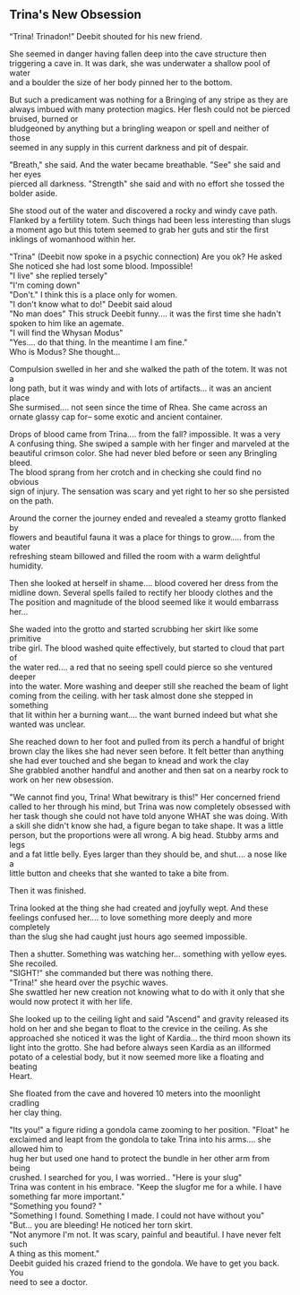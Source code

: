 ## Trina's New Obsession

“Trina\! Trinadon\!”  Deebit shouted for his new friend.

She seemed in danger having fallen deep into the cave structure then  
triggering a cave in. It was dark, she was underwater a shallow pool of water  
and a boulder the size of her body pinned her to the bottom.

But such a predicament was nothing for a Bringing of any stripe as they are always imbued with many protection magics. Her flesh could not be pierced bruised, burned or  
bludgeoned by anything but a bringling weapon or spell and neither of those  
seemed in any supply in this current darkness and pit of despair.

"Breath," she said. And the water became breathable. "See" she said and her eyes  
pierced all darkness. "Strength" she said and with no effort she tossed the  
bolder aside.

She stood out of the water and discovered a rocky and windy cave path. Flanked by a fertility totem. Such things had been less interesting than slugs a moment ago but this totem seemed to grab her guts and stir the first inklings of womanhood within her.

"Trina" (Deebit now spoke in a psychic connection) Are you ok? He asked  
She noticed she had lost some blood. Impossible\!  
"I live" she replied tersely"  
"I'm coming down"  
"Don't." I think this is a place only for women.  
"I don't know what to do\!" Deebit said aloud  
"No man does" This struck Deebit funny.... it was the first time she hadn't  
spoken to him like an agemate.  
"I will find the Whysan Modus"  
"Yes.... do that thing. In the meantime I am fine."    
Who is Modus? She thought…

Compulsion swelled in her and she walked the path of the totem. It was not a  
long path, but it was windy and with lots of artifacts... it was an ancient place  
She surmised.... not seen since the time of Rhea.  She came across an ornate glassy cap for– some exotic and ancient container.

Drops of blood came from Trina.... from the fall? impossible. It was a very  
A confusing thing. She swiped a sample with her finger and marveled at the  
beautiful crimson color. She had never bled before or seen any Bringling  
bleed.  
The blood sprang from her crotch and in checking she could find no obvious  
sign of injury. The sensation was scary and yet right to her so she persisted  
on the path.

Around the corner the journey ended and revealed a steamy grotto flanked by  
flowers and beautiful fauna it was a place for things to grow..... from the water  
refreshing steam billowed and filled the room with a warm delightful humidity.

Then she looked at herself in shame.... blood covered her dress from the  
midline down. Several spells failed to rectify her bloody clothes and the  
The position and magnitude of the blood seemed like it would embarrass her...

She waded into the grotto and started scrubbing her skirt like some primitive  
tribe girl. The blood washed quite effectively, but started to cloud that part of  
the water red.... a red that no seeing spell could pierce so she ventured deeper  
into the water. More washing and deeper still she reached the beam of light  
coming from the ceiling. with her task almost done she stepped in something  
that lit within her a burning want.... the want burned indeed but what she  
wanted was unclear.

She reached down to her foot and pulled from its perch a handful of bright  
brown clay the likes she had never seen before. It felt better than anything  
she had ever touched and she began to knead and work the clay  
She grabbled another handful and another and then sat on a nearby rock to  
work on her new obsession.

"We cannot find you, Trina\! What bewitrary is this\!" Her concerned friend  
called to her through his mind, but Trina was now completely obsessed with  
her task though she could not have told anyone WHAT she was doing. With a skill she didn't know she had, a figure began to take shape. It was a little  
person, but the proportions were all wrong. A big head. Stubby arms and legs  
and a fat little belly. Eyes larger than they should be, and shut.... a nose like a  
little button and cheeks that she wanted to take a bite from.

Then it was finished.

Trina looked at the thing she had created and joyfully wept. And these  
feelings confused her.... to love something more deeply and more completely  
than the slug she had caught just hours ago seemed impossible.

Then a shutter. Something was watching her... something with yellow eyes. She recoiled.  
"SIGHT\!" she commanded but there was nothing there.  
"Trina\!" she heard over the psychic waves.  
She swattled her new creation not knowing what to do with it only that she  
would now protect it with her life.

She looked up to the ceiling light and said "Ascend" and gravity released its  
hold on her and she began to float to the crevice in the ceiling. As she  
approached she noticed it was the light of Kardia... the third moon shown its  
light into the grotto. She had before always seen Kardia as an illformed  
potato of a celestial body, but it now seemed more like a floating and beating  
Heart.

She floated from the cave and hovered 10 meters into the moonlight cradling  
her clay thing.

"Its you\!" a figure riding a gondola came zooming to her position. "Float" he  
exclaimed and leapt from the gondola to take Trina into his arms.... she allowed him to  
hug her but used one hand to protect the bundle in her other arm from being  
crushed. I searched for you, I was worried.. "Here is your slug"  
Trina was content in his embrace. "Keep the slugfor me for a while. I have  
something far more important."  
"Something you found? "  
"Something I found. Something I made. I could not have without you"  
"But... you are bleeding\! He noticed her torn skirt.  
"Not anymore I'm not. It was scary, painful and beautiful. I have never felt such  
A thing as this moment."  
Deebit guided his crazed friend to the gondola. We have to get you back. You  
need to see a doctor.
